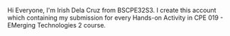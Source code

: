 Hi Everyone, I'm Irish Dela Cruz from BSCPE32S3. I create this account which containing my submission for every Hands-on Activity in CPE 019 - EMerging Technologies 2 course. 
